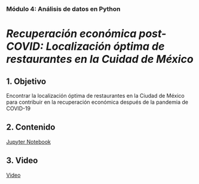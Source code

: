 ### Módulo 4: Análisis de datos en Python 
# *Recuperación económica post-COVID: Localización óptima de restaurantes en la Cuidad de México*


## 1. Objetivo
Encontrar la localización óptima de restaurantes en la Ciudad de México para contribuir en la recuperación económica después de la pandemia de COVID-19


## 2. Contenido
[Jupyter Notebook](restaurantes_cdmx.ipynb/)


## 3. Video
[Video]()
